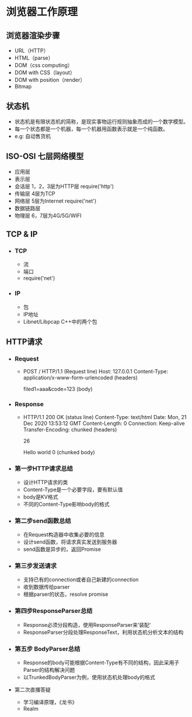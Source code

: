 # 浏览器工作原理

## 浏览器渲染步骤
  - URL（HTTP）
  - HTML（parse）
  - DOM（css computing）
  - DOM with CSS（layout）
  - DOM with position（render）
  - Bitmap

## 状态机
  - 状态机是有限状态机的简称，是现实事物运行规则抽象而成的一个数学模型。
  - 每一个状态都是一个机器，每一个机器用函数表示就是一个纯函数。
  - e.g: 自动售货机

## ISO-OSI 七层网络模型
  - 应用层
  - 表示层
  - 会话层      1，2，3层为HTTP层     require('http')
  - 传输层      4层为TCP
  - 网络层      5层为Internet        require('net')
  - 数据链路层
  - 物理层      6，7层为4G/5G/WIFI

## TCP & IP
  - ### TCP
    - 流
    - 端口
    - require('net')
  - ### IP
    - 包
    - IP地址
    - Libnet/Libpcap  C++中的两个包

## HTTP请求
  - ### Request
    - POST / HTTP/1.1      (Request line)
      Host: 127.0.0.1
      Content-Type: application/x-www-form-urlencoded  (headers)
 
      filed1=aaa&code=123        (body)  

  - ### Response
    - HTTP/1.1 200 OK     (status line)
      Content-Type: text/html
      Date: Mon, 21 Dec 2020 13:53:12 GMT
      Content-Length: 0
      Connection: Keep-alive
      Transfer-Encoding: chunked   (headers)

      26
      <html><body>Hello world</body></html>
      0                                     (chunked body)

  - ### 第一步HTTP请求总结
    - 设计HTTP请求的类
    - Content-Type是一个必要字段，要有默认值
    - body是KV格式
    - 不同的Content-Type影响body的格式

  - ### 第二步send函数总结
    - 在Request构造器中收集必要的信息
    - 设计send函数，将请求真实发送到服务器
    - send函数是异步的，返回Promise
  
  - ### 第三步发送请求
    - 支持已有的connection或者自己新建的connection
    - 收到数据传给parser
    - 根据parser的状态，resolve promise
   
  - ### 第四步ResponseParser总结
    - Response必须分段构造，使用ResponseParser来’装配‘
    - ResponseParser分段处理ResponseText，利用状态机分析文本的结构

  - ### 第五步 BodyParser总结
    - Response的body可能根据Content-Type有不同的结构，因此采用子Parser的结构解决问题
    - 以TrunkedBodyParser为例，使用状态机处理body的格式

  



  - 第二次直播答疑
    - 学习编译原理，《龙书》
    - Realm